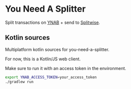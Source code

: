 # You Need A Splitter

Split transactions on [YNAB](https://www.ynab.com/) + send to [Splitwise](https://www.splitwise.com/).

## Kotlin sources

Multiplatform kotlin sources for you-need-a-splitter.

For now, this is a Kotlin/JS web client.

Make sure to run it with an access token in the environment.

```sh
export YNAB_ACCESS_TOKEN=your_access_token
./gradlew run
```
